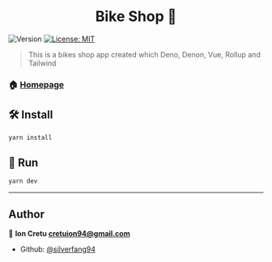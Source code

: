<h1 align="center">Bike Shop 🚴</h1>
<p>
  <img alt="Version" src="https://img.shields.io/badge/version-0.1.0-blue.svg?cacheSeconds=2592000" />
  <a href="#" target="_blank">
    <img alt="License: MIT" src="https://img.shields.io/badge/License-MIT-yellow.svg" />
  </a>
</p>

> This is a bikes shop app created which Deno, Denon, Vue, Rollup and Tailwind

### 🏠 [Homepage](https://github.com/silverfang94/node-experiments/tree/bike-shop)

## 🛠️ Install

```sh
yarn install
```

## 🚗 Run

```sh
yarn dev
```

---

## Author

👨 **Ion Cretu <cretuion94@gmail.com>**

- Github: [@silverfang94](https://github.com/silverfang94)
